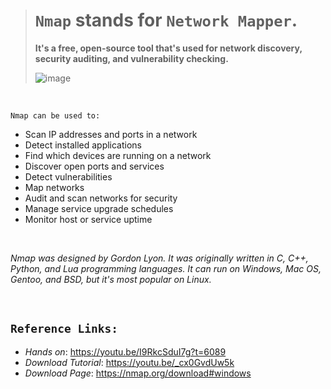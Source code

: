 > # `Nmap` stands for `Network Mapper`.
> 
> **It's a free, open-source tool that's used for network discovery, security auditing, and vulnerability checking.**
>
> ![image](https://github.com/imvickykumar999/nmap/assets/50515418/48099c93-19e0-41ea-b14f-c23a60480327)

<br>

    Nmap can be used to: 

- Scan IP addresses and ports in a network
- Detect installed applications
- Find which devices are running on a network
- Discover open ports and services
- Detect vulnerabilities
- Map networks
- Audit and scan networks for security
- Manage service upgrade schedules
- Monitor host or service uptime

<br>

*Nmap was designed by Gordon Lyon. It was originally written in C, C++, Python, and Lua programming languages. It can run on Windows, Mac OS, Gentoo, and BSD, but it's most popular on Linux.*

<br>

## `Reference Links:`

- *Hands on*: https://youtu.be/I9RkcSduI7g?t=6089
- *Download Tutorial*: https://youtu.be/_cx0GvdUw5k
- *Download Page*: https://nmap.org/download#windows
